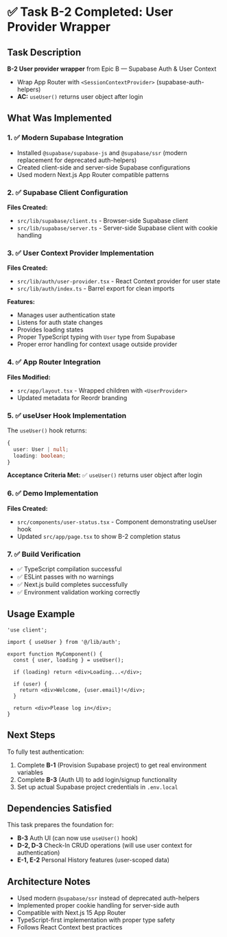 # ✅ Task B-2 Completed: User Provider Wrapper

## Task Description
**B-2 User provider wrapper** from Epic B — Supabase Auth & User Context

- Wrap App Router with `<SessionContextProvider>` (supabase-auth-helpers)
- **AC:** `useUser()` returns user object after login

## What Was Implemented

### 1. ✅ Modern Supabase Integration
- Installed `@supabase/supabase-js` and `@supabase/ssr` (modern replacement for deprecated auth-helpers)
- Created client-side and server-side Supabase configurations
- Used modern Next.js App Router compatible patterns

### 2. ✅ Supabase Client Configuration
**Files Created:**
- `src/lib/supabase/client.ts` - Browser-side Supabase client
- `src/lib/supabase/server.ts` - Server-side Supabase client with cookie handling

### 3. ✅ User Context Provider Implementation
**Files Created:**
- `src/lib/auth/user-provider.tsx` - React Context provider for user state
- `src/lib/auth/index.ts` - Barrel export for clean imports

**Features:**
- Manages user authentication state
- Listens for auth state changes
- Provides loading states
- Proper TypeScript typing with `User` type from Supabase
- Proper error handling for context usage outside provider

### 4. ✅ App Router Integration
**Files Modified:**
- `src/app/layout.tsx` - Wrapped children with `<UserProvider>` 
- Updated metadata for Reordr branding

### 5. ✅ useUser Hook Implementation
The `useUser()` hook returns:
```typescript
{
  user: User | null;
  loading: boolean;
}
```

**Acceptance Criteria Met:** ✅ `useUser()` returns user object after login

### 6. ✅ Demo Implementation
**Files Created:**
- `src/components/user-status.tsx` - Component demonstrating useUser hook
- Updated `src/app/page.tsx` to show B-2 completion status

### 7. ✅ Build Verification
- ✅ TypeScript compilation successful
- ✅ ESLint passes with no warnings
- ✅ Next.js build completes successfully
- ✅ Environment validation working correctly

## Usage Example

```tsx
'use client';

import { useUser } from '@/lib/auth';

export function MyComponent() {
  const { user, loading } = useUser();

  if (loading) return <div>Loading...</div>;
  
  if (user) {
    return <div>Welcome, {user.email}!</div>;
  }
  
  return <div>Please log in</div>;
}
```

## Next Steps

To fully test authentication:
1. Complete **B-1** (Provision Supabase project) to get real environment variables
2. Complete **B-3** (Auth UI) to add login/signup functionality
3. Set up actual Supabase project credentials in `.env.local`

## Dependencies Satisfied

This task prepares the foundation for:
- **B-3** Auth UI (can now use `useUser()` hook)
- **D-2, D-3** Check-In CRUD operations (will use user context for authentication)
- **E-1, E-2** Personal History features (user-scoped data)

## Architecture Notes

- Used modern `@supabase/ssr` instead of deprecated auth-helpers
- Implemented proper cookie handling for server-side auth
- Compatible with Next.js 15 App Router
- TypeScript-first implementation with proper type safety
- Follows React Context best practices
